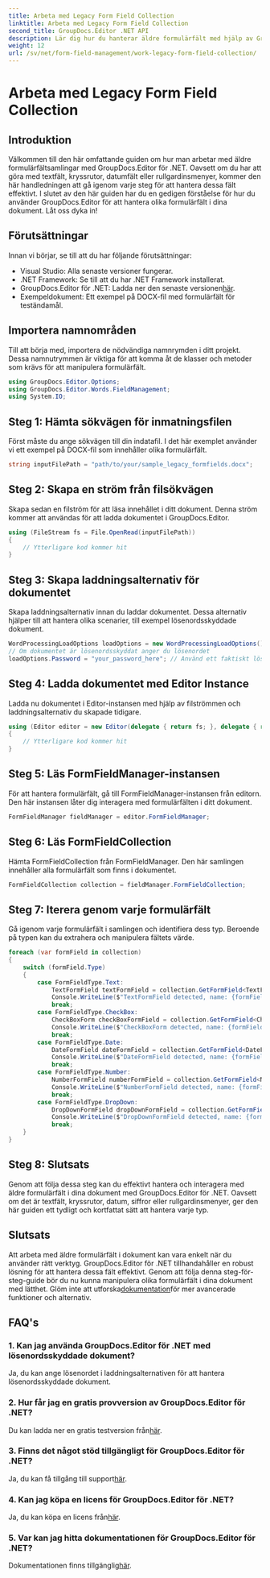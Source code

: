 ```yaml
---
title: Arbeta med Legacy Form Field Collection
linktitle: Arbeta med Legacy Form Field Collection
second_title: GroupDocs.Editor .NET API
description: Lär dig hur du hanterar äldre formulärfält med hjälp av GroupDocs.Editor för .NET med vår detaljerade guide. Perfekt för att hantera textfält, kryssrutor, datum och mer.
weight: 12
url: /sv/net/form-field-management/work-legacy-form-field-collection/
---
```


# Arbeta med Legacy Form Field Collection

## Introduktion
Välkommen till den här omfattande guiden om hur man arbetar med äldre formulärfältsamlingar med GroupDocs.Editor för .NET. Oavsett om du har att göra med textfält, kryssrutor, datumfält eller rullgardinsmenyer, kommer den här handledningen att gå igenom varje steg för att hantera dessa fält effektivt. I slutet av den här guiden har du en gedigen förståelse för hur du använder GroupDocs.Editor för att hantera olika formulärfält i dina dokument. Låt oss dyka in!
## Förutsättningar
Innan vi börjar, se till att du har följande förutsättningar:
- Visual Studio: Alla senaste versioner fungerar.
- .NET Framework: Se till att du har .NET Framework installerat.
-  GroupDocs.Editor för .NET: Ladda ner den senaste versionen[här](https://releases.groupdocs.com/editor/net/).
- Exempeldokument: Ett exempel på DOCX-fil med formulärfält för teständamål.
## Importera namnområden
Till att börja med, importera de nödvändiga namnrymden i ditt projekt. Dessa namnutrymmen är viktiga för att komma åt de klasser och metoder som krävs för att manipulera formulärfält.
```csharp
using GroupDocs.Editor.Options;
using GroupDocs.Editor.Words.FieldManagement;
using System.IO;
```
## Steg 1: Hämta sökvägen för inmatningsfilen
Först måste du ange sökvägen till din indatafil. I det här exemplet använder vi ett exempel på DOCX-fil som innehåller olika formulärfält.
```csharp
string inputFilePath = "path/to/your/sample_legacy_formfields.docx";
```
## Steg 2: Skapa en ström från filsökvägen
Skapa sedan en filström för att läsa innehållet i ditt dokument. Denna ström kommer att användas för att ladda dokumentet i GroupDocs.Editor.
```csharp
using (FileStream fs = File.OpenRead(inputFilePath))
{
    // Ytterligare kod kommer hit
}
```
## Steg 3: Skapa laddningsalternativ för dokumentet
Skapa laddningsalternativ innan du laddar dokumentet. Dessa alternativ hjälper till att hantera olika scenarier, till exempel lösenordsskyddade dokument.
```csharp
WordProcessingLoadOptions loadOptions = new WordProcessingLoadOptions();
// Om dokumentet är lösenordsskyddat anger du lösenordet
loadOptions.Password = "your_password_here"; // Använd ett faktiskt lösenord om det behövs
```
## Steg 4: Ladda dokumentet med Editor Instance
Ladda nu dokumentet i Editor-instansen med hjälp av filströmmen och laddningsalternativ du skapade tidigare.
```csharp
using (Editor editor = new Editor(delegate { return fs; }, delegate { return loadOptions; }))
{
    // Ytterligare kod kommer hit
}
```
## Steg 5: Läs FormFieldManager-instansen
För att hantera formulärfält, gå till FormFieldManager-instansen från editorn. Den här instansen låter dig interagera med formulärfälten i ditt dokument.
```csharp
FormFieldManager fieldManager = editor.FormFieldManager;
```
## Steg 6: Läs FormFieldCollection
Hämta FormFieldCollection från FormFieldManager. Den här samlingen innehåller alla formulärfält som finns i dokumentet.
```csharp
FormFieldCollection collection = fieldManager.FormFieldCollection;
```
## Steg 7: Iterera genom varje formulärfält
Gå igenom varje formulärfält i samlingen och identifiera dess typ. Beroende på typen kan du extrahera och manipulera fältets värde.
```csharp
foreach (var formField in collection)
{
    switch (formField.Type)
    {
        case FormFieldType.Text:
            TextFormField textFormField = collection.GetFormField<TextFormField>(formField.Name);
            Console.WriteLine($"TextFormField detected, name: {formField.Name}, value: {textFormField.Value}");
            break;
        case FormFieldType.CheckBox:
            CheckBoxForm checkBoxFormField = collection.GetFormField<CheckBoxForm>(formField.Name);
            Console.WriteLine($"CheckBoxForm detected, name: {formField.Name}, value: {checkBoxFormField.Value}");
            break;
        case FormFieldType.Date:
            DateFormField dateFormField = collection.GetFormField<DateFormField>(formField.Name);
            Console.WriteLine($"DateFormField detected, name: {formField.Name}, value: {dateFormField.Value}");
            break;
        case FormFieldType.Number:
            NumberFormField numberFormField = collection.GetFormField<NumberFormField>(formField.Name);
            Console.WriteLine($"NumberFormField detected, name: {formField.Name}, value: {numberFormField.Value}");
            break;
        case FormFieldType.DropDown:
            DropDownFormField dropDownFormField = collection.GetFormField<DropDownFormField>(formField.Name);
            Console.WriteLine($"DropDownFormField detected, name: {formField.Name}, value selected: {dropDownFormField.Value[dropDownFormField.SelectedIndex]}");
            break;
    }
}
```
## Steg 8: Slutsats
Genom att följa dessa steg kan du effektivt hantera och interagera med äldre formulärfält i dina dokument med GroupDocs.Editor för .NET. Oavsett om det är textfält, kryssrutor, datum, siffror eller rullgardinsmenyer, ger den här guiden ett tydligt och kortfattat sätt att hantera varje typ.
## Slutsats
 Att arbeta med äldre formulärfält i dokument kan vara enkelt när du använder rätt verktyg. GroupDocs.Editor för .NET tillhandahåller en robust lösning för att hantera dessa fält effektivt. Genom att följa denna steg-för-steg-guide bör du nu kunna manipulera olika formulärfält i dina dokument med lätthet. Glöm inte att utforska[dokumentation](https://tutorials.groupdocs.com/editor/net/)för mer avancerade funktioner och alternativ.
## FAQ's
### 1. Kan jag använda GroupDocs.Editor för .NET med lösenordsskyddade dokument?
Ja, du kan ange lösenordet i laddningsalternativen för att hantera lösenordsskyddade dokument.
### 2. Hur får jag en gratis provversion av GroupDocs.Editor för .NET?
 Du kan ladda ner en gratis testversion från[här](https://releases.groupdocs.com/).
### 3. Finns det något stöd tillgängligt för GroupDocs.Editor för .NET?
 Ja, du kan få tillgång till support[här](https://forum.groupdocs.com/c/editor/20).
### 4. Kan jag köpa en licens för GroupDocs.Editor för .NET?
 Ja, du kan köpa en licens från[här](https://purchase.groupdocs.com/buy).
### 5. Var kan jag hitta dokumentationen för GroupDocs.Editor för .NET?
Dokumentationen finns tillgänglig[här](https://tutorials.groupdocs.com/editor/net/).